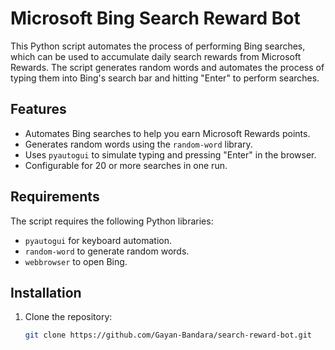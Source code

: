 # Microsoft Bing Search Reward Bot

This Python script automates the process of performing Bing searches, which can be used to accumulate daily search rewards from Microsoft Rewards. The script generates random words and automates the process of typing them into Bing's search bar and hitting "Enter" to perform searches.

## Features

- Automates Bing searches to help you earn Microsoft Rewards points.
- Generates random words using the `random-word` library.
- Uses `pyautogui` to simulate typing and pressing "Enter" in the browser.
- Configurable for 20 or more searches in one run.

## Requirements

The script requires the following Python libraries:

- `pyautogui` for keyboard automation.
- `random-word` to generate random words.
- `webbrowser` to open Bing.

## Installation

1. Clone the repository:

   ```bash
   git clone https://github.com/Gayan-Bandara/search-reward-bot.git
